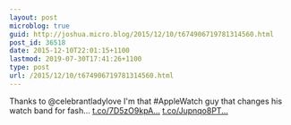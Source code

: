 ```yaml
---
layout: post
microblog: true
guid: http://joshua.micro.blog/2015/12/10/t674906719781314560.html
post_id: 36518
date: 2015-12-10T22:01:15+1100
lastmod: 2019-07-30T17:41:26+1100
type: post
url: /2015/12/10/t674906719781314560.html
---
```

Thanks to @celebrantladylove I'm that #AppleWatch guy that changes his watch band for fash… [t.co/7D5zO9kpA...](https://t.co/7D5zO9kpAQ) [t.co/Jupnqo8PT...](https://t.co/Jupnqo8PTk)
